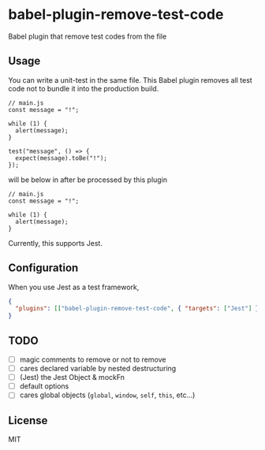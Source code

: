 # babel-plugin-remove-test-code

Babel plugin that remove test codes from the file

## Usage

You can write a unit-test in the same file. This Babel plugin removes all test code not to bundle it into the production build.

```ecmascript 6
// main.js
const message = "!";

while (1) {
  alert(message);
}

test("message", () => {
  expect(message).toBe("!");
});
```

will be below in after be processed by this plugin

```ecmascript 6
// main.js
const message = "!";

while (1) {
  alert(message);
}
```

Currently, this supports Jest.

## Configuration

When you use Jest as a test framework,

```json
{
  "plugins": [["babel-plugin-remove-test-code", { "targets": ["Jest"] }]]
}
```

## TODO

- [ ] magic comments to remove or not to remove
- [ ] cares declared variable by nested destructuring
- [ ] (Jest) the Jest Object & mockFn
- [ ] default options
- [ ] cares global objects (`global`, `window`, `self`, `this`, etc...)

## License

MIT
